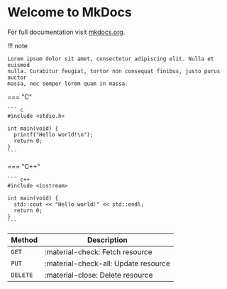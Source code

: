 # Welcome to MkDocs

For full documentation visit [mkdocs.org](https://www.mkdocs.org).

!!! note

    Lorem ipsum dolor sit amet, consectetur adipiscing elit. Nulla et euismod
    nulla. Curabitur feugiat, tortor non consequat finibus, justo purus auctor
    massa, nec semper lorem quam in massa.

=== "C"

    ``` c
    #include <stdio.h>

    int main(void) {
      printf("Hello world!\n");
      return 0;
    }
    ```

=== "C++"

    ``` c++
    #include <iostream>

    int main(void) {
      std::cout << "Hello world!" << std::endl;
      return 0;
    }
    ```

| Method   | Description                          |
| -------- | ------------------------------------ |
| `GET`    | :material-check:     Fetch resource  |
| `PUT`    | :material-check-all: Update resource |
| `DELETE` | :material-close:     Delete resource |
